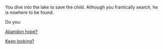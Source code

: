 You dive into the lake to save the child.
Although you frantically search, he is nowhere to be found.

Do you:

[Abandon hope?](abandon-hope/abandon-hope.md)

[Keep looking?](keep-looking/keep-looking.md)
